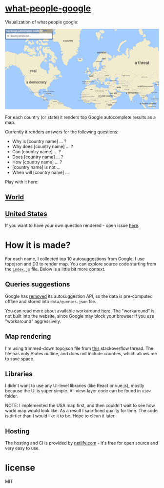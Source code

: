 # [what-people-google](https://what-people-google.anvaka.com/?map=world)

Visualization of what people google:

[![country name is not...](https://raw.githubusercontent.com/anvaka/what-people-google/master/docs/is_not.png)](https://what-people-google.anvaka.com/?map=world)

For each country (or state) it renders top Google autocomplete results as a map.

Currently it renders answers for the following questions:

* Why is [country name] ... ?
* Why does [country name] ... ?
* Can [country name] ... ?
* Does [country name] ... ?
* How [country name] ... ?
* [country name] is not ...
* When will [country name] ...

Play with it here:

## [World](https://what-people-google.anvaka.com/?map=world)
## [United States](https://what-people-google.anvaka.com/?map=usa)

If you want to have your own question rendered - open issue [here](https://github.com/anvaka/what-people-google/issues).

# How it is made?

For each name, I collected top 10 autosuggestions from Google. I use topojson and D3 to render map.
You can explore source code starting from the [`index.js`](https://github.com/anvaka/what-people-google/blob/master/index.js) file.
Below is a little bit more context.

## Queries suggestions

Google has [removed](https://webmasters.googleblog.com/2015/07/update-on-autocomplete-api.html) its
autosuggestion API, so the data is pre-computed offline and stored into `data/queries.json` file.

You can read more about available workaround [here](http://stackoverflow.com/questions/6428502/google-search-autocomplete-api).
The "workaround" is not built into the website, since Google may block your browser if you use "workaround" aggressively.

## Map rendering

I'm using trimmed-down topojson file from [this](http://stackoverflow.com/q/19941975/125351) stackoverflow thread.
The file has only States outline, and does not include counties, which allows me to save space.

## Libraries

I didn't want to use any UI-level libraries (like React or vue.js), mostly because the UI
is super simple. All view-layer code can be found in `view` folder.

NOTE: I implemented the USA map first, and then couldn't wait to see how world map
would look like. As a result I sacrificed quality for time. The code is dirtier
than I would like it to be. Hope to clean it later.

## Hosting

The hosting and CI is provided by [netlify.com](https://www.netlify.com/) - it's
free for open source and very easy to use.

# license

MIT
